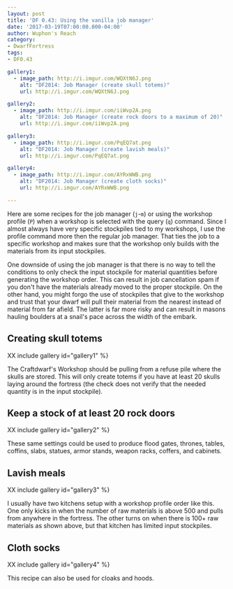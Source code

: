 ```yaml
---
layout: post
title: 'DF 0.43: Using the vanilla job manager'
date: '2017-03-19T07:00:00.000-04:00'
author: Wuphon's Reach
category:
- DwarfFortress
tags:
- DF0.43

gallery1:
  - image_path: http://i.imgur.com/WQXtN6J.png
    alt: "DF2014: Job Manager (create skull totems)"
    url: http://i.imgur.com/WQXtN6J.png

gallery2:
  - image_path: http://i.imgur.com/iiWvp2A.png
    alt: "DF2014: Job Manager (create rock doors to a maximum of 20)"
    url: http://i.imgur.com/iiWvp2A.png

gallery3:
  - image_path: http://i.imgur.com/PqEQ7at.png
    alt: "DF2014: Job Manager (create lavish meals)"
    url: http://i.imgur.com/PqEQ7at.png

gallery4:
  - image_path: http://i.imgur.com/AYRxWWB.png
    alt: "DF2014: Job Manager (create cloth socks)"
    url: http://i.imgur.com/AYRxWWB.png

---
```


Here are some recipes for the job manager (`j`-`m`) or using the workshop profile (`P`) when a workshop is selected with the query (`q`) command.  Since I almost always have very specific stockpiles tied to my workshops, I use the profile command more then the regular job manager.  That ties the job to a specific workshop and makes sure that the workshop only builds with the materials from its input stockpiles.

One downside of using the job manager is that there is no way to tell the conditions to only check the input stockpile for material quantities before generating the workshop order.  This can result in job cancellation spam if you don't have the materials already moved to the proper stockpile.  On the other hand, you might forgo the use of stockpiles that give to the workshop and trust that your dwarf will pull their material from the nearest instead of material from far afield.  The latter is far more risky and can result in masons hauling boulders at a snail's pace across the width of the embark.

## Creating skull totems

XX include gallery id="gallery1" %}

The Craftdwarf's Workshop should be pulling from a refuse pile where the skulls are stored.  This will only create totems if you have at least 20 skulls laying around the fortress (the check does not verify that the needed quantity is in the input stockpile).

## Keep a stock of at least 20 rock doors

XX include gallery id="gallery2" %}

These same settings could be used to produce flood gates, thrones, tables, coffins, slabs, statues, armor stands, weapon racks, coffers, and cabinets.

## Lavish meals

XX include gallery id="gallery3" %}

I usually have two kitchens setup with a workshop profile order like this.  One only kicks in when the number of raw materials is above 500 and pulls from anywhere in the fortress.  The other turns on when there is 100+ raw materials as shown above, but that kitchen has limited input stockpiles.

## Cloth socks

XX include gallery id="gallery4" %}

This recipe can also be used for cloaks and hoods.


